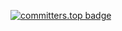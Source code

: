 [![committers.top badge](https://user-badge.committers.top/congo_kinshasa/AchaUmbaPretre.svg)](https://user-badge.committers.top/congo_kinshasa/AchaUmbaPretre)

